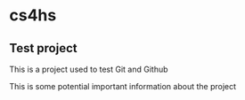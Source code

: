 # cs4hs

## Test project

This is a project used to test Git and Github

This is some potential important information about the project

